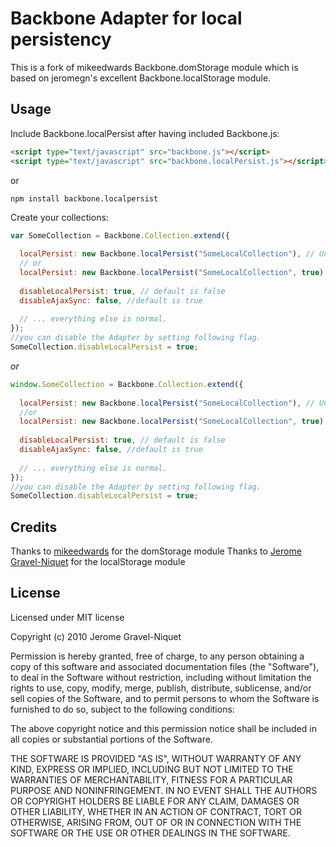 # Backbone Adapter for local persistency 


This is a fork of mikeedwards Backbone.domStorage module which is based on jeromegn's excellent Backbone.localStorage module.

## Usage

Include Backbone.localPersist after having included Backbone.js:

```html
<script type="text/javascript" src="backbone.js"></script>
<script type="text/javascript" src="backbone.localPersist.js"></script>
```

or 
```
npm install backbone.localpersist
```

Create your collections:

```javascript
var SomeCollection = Backbone.Collection.extend({
  
  localPersist: new Backbone.localPersist("SomeLocalCollection"), // Unique name within your app.
  // or 
  localPersist: new Backbone.localPersist("SomeLocalCollection", true), // the second parameter is used to change from local storage to session storage
  
  disableLocalPersist: true, // default is false
  disableAjaxSync: false, //default is true
  
  // ... everything else is normal.
});
//you can disable the Adapter by setting following flag. 
SomeCollection.disableLocalPersist = true;
```

*or*

```javascript
window.SomeCollection = Backbone.Collection.extend({
  
  localPersist: new Backbone.localPersist("SomeLocalCollection"), // Unique name within your app.
  //or
  localPersist: new Backbone.localPersist("SomeLocalCollection", true), // the second parameter is used to change from local storage to session storage
  
  disableLocalPersist: true, // default is false
  disableAjaxSync: false, //default is true
  
  // ... everything else is normal.
});
//you can disable the Adapter by setting following flag. 
SomeCollection.disableLocalPersist = true;
```



## Credits
Thanks to [mikeedwards](https://github.com/mikeedwards) for the domStorage module
Thanks to [Jerome Gravel-Niquet](https://github.com/jeromegn) for the localStorage module 

## License

Licensed under MIT license

Copyright (c) 2010 Jerome Gravel-Niquet

Permission is hereby granted, free of charge, to any person obtaining
a copy of this software and associated documentation files (the
"Software"), to deal in the Software without restriction, including
without limitation the rights to use, copy, modify, merge, publish,
distribute, sublicense, and/or sell copies of the Software, and to
permit persons to whom the Software is furnished to do so, subject to
the following conditions:

The above copyright notice and this permission notice shall be
included in all copies or substantial portions of the Software.

THE SOFTWARE IS PROVIDED "AS IS", WITHOUT WARRANTY OF ANY KIND,
EXPRESS OR IMPLIED, INCLUDING BUT NOT LIMITED TO THE WARRANTIES OF
MERCHANTABILITY, FITNESS FOR A PARTICULAR PURPOSE AND
NONINFRINGEMENT. IN NO EVENT SHALL THE AUTHORS OR COPYRIGHT HOLDERS BE
LIABLE FOR ANY CLAIM, DAMAGES OR OTHER LIABILITY, WHETHER IN AN ACTION
OF CONTRACT, TORT OR OTHERWISE, ARISING FROM, OUT OF OR IN CONNECTION
WITH THE SOFTWARE OR THE USE OR OTHER DEALINGS IN THE SOFTWARE.
